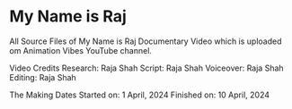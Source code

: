 # My Name is Raj
All Source Files of My Name is Raj Documentary Video which is uploaded om Animation Vibes YouTube channel.

Video Credits
Research: Raja Shah 
Script: Raja Shah
Voiceover: Raja Shah
Editing: Raja Shah

The Making Dates
Started on: 1 April, 2024
Finished on: 10 April, 2024



